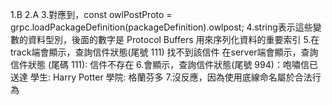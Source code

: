 1.B
2.A
3.對應到，const owlPostProto = grpc.loadPackageDefinition(packageDefinition).owlpost;
4.string表示這些變數的資料型別，後面的數字是 Protocol Buffers 用來序列化資料的重要索引
5.在track端會顯示，查詢信件狀態(尾號 111) 找不到該信件
  在server端會顯示，查詢信件狀態 (尾碼 111): 信件不存在
6.會顯示，查詢信件狀態(尾號 994)：咆嘯信已送達
          學生: Harry Potter
          學院: 格蘭芬多
7.沒反應，因為使用底線命名屬於合法行為